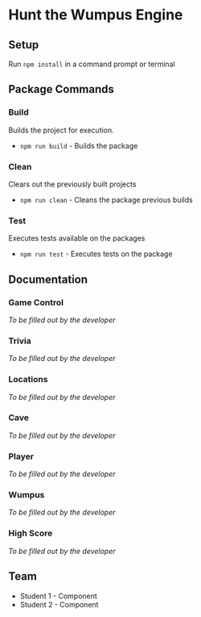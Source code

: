 # Hunt the Wumpus Engine

## Setup
Run `npm install` in a command prompt or terminal

## Package Commands
### Build
Builds the project for execution.

* `npm run build` - Builds the package

### Clean
Clears out the previously built projects

* `npm run clean` - Cleans the package previous builds

### Test
Executes tests available on the packages

* `npm run test` - Executes tests on the package

## Documentation

### Game Control
*To be filled out by the developer*

### Trivia
*To be filled out by the developer*

### Locations
*To be filled out by the developer*

### Cave
*To be filled out by the developer*

### Player
*To be filled out by the developer*

### Wumpus
*To be filled out by the developer*

### High Score
*To be filled out by the developer*

## Team
- Student 1 - Component
- Student 2 - Component